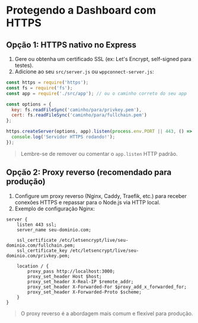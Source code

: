 # Protegendo a Dashboard com HTTPS

## Opção 1: HTTPS nativo no Express

1. Gere ou obtenha um certificado SSL (ex: Let's Encrypt, self-signed para testes).
2. Adicione ao seu `src/server.js` ou `wppconnect-server.js`:

```js
const https = require('https');
const fs = require('fs');
const app = require('./src/app'); // ou o caminho correto do seu app

const options = {
  key: fs.readFileSync('caminho/para/privkey.pem'),
  cert: fs.readFileSync('caminho/para/fullchain.pem')
};

https.createServer(options, app).listen(process.env.PORT || 443, () => {
  console.log('Servidor HTTPS rodando!');
});
```

> Lembre-se de remover ou comentar o `app.listen` HTTP padrão.

## Opção 2: Proxy reverso (recomendado para produção)

1. Configure um proxy reverso (Nginx, Caddy, Traefik, etc.) para receber conexões HTTPS e repassar para o Node.js via HTTP local.
2. Exemplo de configuração Nginx:

```
server {
    listen 443 ssl;
    server_name seu-dominio.com;

    ssl_certificate /etc/letsencrypt/live/seu-dominio.com/fullchain.pem;
    ssl_certificate_key /etc/letsencrypt/live/seu-dominio.com/privkey.pem;

    location / {
        proxy_pass http://localhost:3000;
        proxy_set_header Host $host;
        proxy_set_header X-Real-IP $remote_addr;
        proxy_set_header X-Forwarded-For $proxy_add_x_forwarded_for;
        proxy_set_header X-Forwarded-Proto $scheme;
    }
}
```

> O proxy reverso é a abordagem mais comum e flexível para produção.
